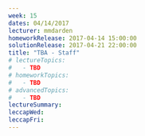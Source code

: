 ```yaml
---
week: 15
dates: 04/14/2017
lecturer: mmdarden
homeworkRelease: 2017-04-14 15:00:00
solutionRelease: 2017-04-21 22:00:00
title: "TBA - Staff"
# lectureTopics:
#   - TBD
# homeworkTopics:
#   - TBD
# advancedTopics:
#   - TBD
lectureSummary:
leccapWed:
leccapFri:
---
```

